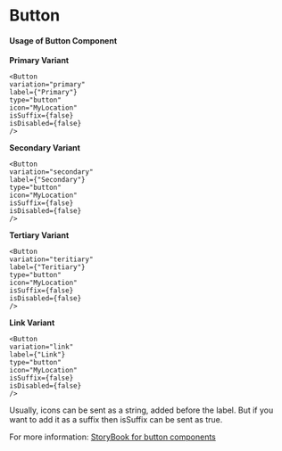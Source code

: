 # Button

#### **Usage of Button Component** <a href="#id-6hwdxa6yactk" id="id-6hwdxa6yactk"></a>

**Primary Variant**

```
<Button
variation="primary"
label={"Primary"}
type="button"
icon="MyLocation"
isSuffix={false}
isDisabled={false}
/>
```

**Secondary Variant**

```
<Button
variation="secondary"
label={"Secondary"}
type="button"
icon="MyLocation"
isSuffix={false}
isDisabled={false}
/>
```

**Tertiary Variant**

```
<Button
variation="teritiary"
label={"Teritiary"}
type="button"
icon="MyLocation"
isSuffix={false}
isDisabled={false}
/>
```

**Link Variant**

```
<Button
variation="link"
label={"Link"}
type="button"
icon="MyLocation"
isSuffix={false}
isDisabled={false}
/>
```

Usually, icons can be sent as a string, added before the label. But if you want to add it as a suffix then isSuffix can be sent as true.

For more information: [StoryBook for button components](https://unified-dev.digit.org/storybook/?path=/story/atom-groups-buttonfield--primary)
